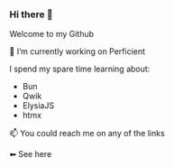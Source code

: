 ### Hi there 👋

Welcome to my Github

🔭 I’m currently working on Perficient

I spend my spare time learning about:
- Bun
- Qwik
- ElysiaJS
- htmx

📫 You could reach me on any of the links 

⬅ See here

<!--
**edubasabe/edubasabe** is a ✨ _special_ ✨ repository because its `README.md` (this file) appears on your GitHub profile.

Here are some ideas to get you started:

- 🔭 I’m currently working on ...
- 🌱 I’m currently learning ...
- 👯 I’m looking to collaborate on ...
- 🤔 I’m looking for help with ...
- 💬 Ask me about ...
- 📫 How to reach me: ...
- 😄 Pronouns: ...
- ⚡ Fun fact: ...
-->
